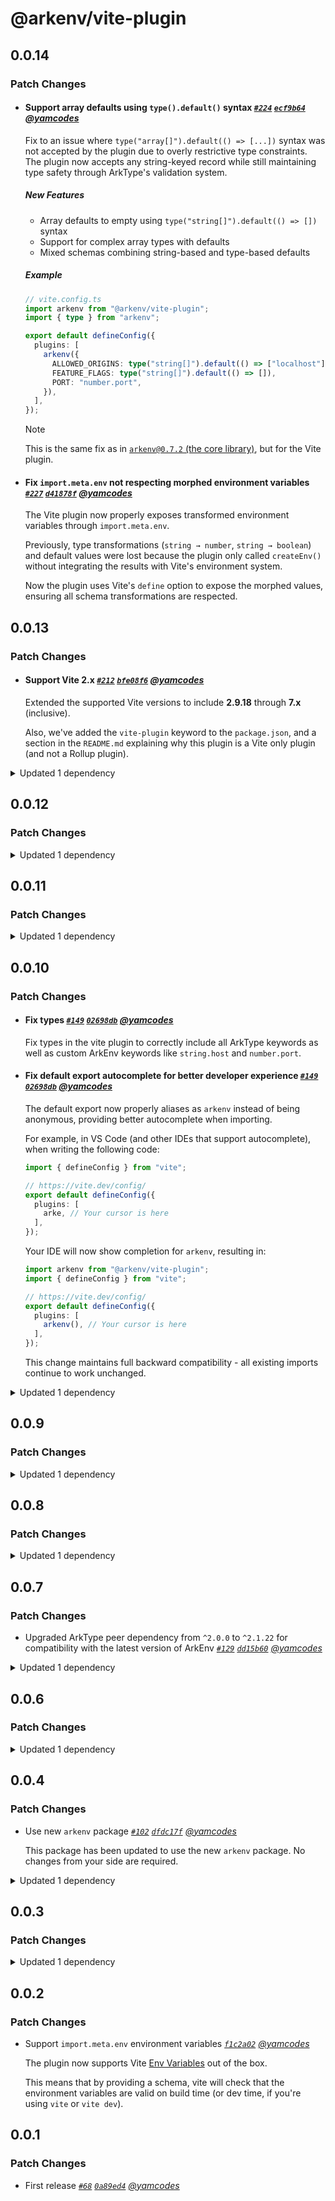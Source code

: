 # @arkenv/vite-plugin

## 0.0.14

### Patch Changes

- #### Support array defaults using `type().default()` syntax _[`#224`](https://github.com/yamcodes/arkenv/pull/224) [`ecf9b64`](https://github.com/yamcodes/arkenv/commit/ecf9b64a680d3af5c5786b288fda35608590f7a9) [@yamcodes](https://github.com/yamcodes)_

  Fix to an issue where `type("array[]").default(() => [...])` syntax was not accepted by the plugin due to overly restrictive type constraints. The plugin now accepts any string-keyed record while still maintaining type safety through ArkType's validation system.

  ##### New Features

  - Array defaults to empty using `type("string[]").default(() => [])` syntax
  - Support for complex array types with defaults
  - Mixed schemas combining string-based and type-based defaults

  ##### Example

  ```typescript
  // vite.config.ts
  import arkenv from "@arkenv/vite-plugin";
  import { type } from "arkenv";

  export default defineConfig({
    plugins: [
      arkenv({
        ALLOWED_ORIGINS: type("string[]").default(() => ["localhost"]),
        FEATURE_FLAGS: type("string[]").default(() => []),
        PORT: "number.port",
      }),
    ],
  });
  ```

  > [!NOTE]
  > This is the same fix as in [`arkenv@0.7.2` (the core library)](https://github.com/yamcodes/arkenv/releases/tag/arkenv%400.7.2), but for the Vite plugin.

- #### Fix `import.meta.env` not respecting morphed environment variables _[`#227`](https://github.com/yamcodes/arkenv/pull/227) [`d41878f`](https://github.com/yamcodes/arkenv/commit/d41878fe9cc2524f06ac2f0ef35f2f5ba58ee06b) [@yamcodes](https://github.com/yamcodes)_

  The Vite plugin now properly exposes transformed environment variables through `import.meta.env`.

  Previously, type transformations (`string → number`, `string → boolean`) and default values were lost because the plugin only called `createEnv()` without integrating the results with Vite's environment system.

  Now the plugin uses Vite's `define` option to expose the morphed values, ensuring all schema transformations are respected.

## 0.0.13

### Patch Changes

- #### Support Vite 2.x _[`#212`](https://github.com/yamcodes/arkenv/pull/212) [`bfe08f6`](https://github.com/yamcodes/arkenv/commit/bfe08f6d9f21352186420f0f68611840e164da52) [@yamcodes](https://github.com/yamcodes)_

  Extended the supported Vite versions to include **2.9.18** through **7.x** (inclusive).

  Also, we've added the `vite-plugin` keyword to the `package.json`, and a section in the `README.md` explaining why this plugin is a Vite only plugin (and not a Rollup plugin).

<details><summary>Updated 1 dependency</summary>

<small>

[`e554e2b`](https://github.com/yamcodes/arkenv/commit/e554e2b41aab1b8e29d873982ea587c069f4732d)

</small>

- `arkenv@0.7.3`

</details>

## 0.0.12

### Patch Changes

<details><summary>Updated 1 dependency</summary>

<small>

[`e50dba1`](https://github.com/yamcodes/arkenv/commit/e50dba1f19418f8fc007dc786df1172067e3d07c)

</small>

- `arkenv@0.7.2`

</details>

## 0.0.11

### Patch Changes

<details><summary>Updated 1 dependency</summary>

<small>

[`221f9ef`](https://github.com/yamcodes/arkenv/commit/221f9efdef65691b0c5155b12ec460404dddbe82) [`221f9ef`](https://github.com/yamcodes/arkenv/commit/221f9efdef65691b0c5155b12ec460404dddbe82)

</small>

- `arkenv@0.7.1`

</details>

## 0.0.10

### Patch Changes

- #### Fix types _[`#149`](https://github.com/yamcodes/arkenv/pull/149) [`02698db`](https://github.com/yamcodes/arkenv/commit/02698db49d383c77e7356419e62e66b54c237b7e) [@yamcodes](https://github.com/yamcodes)_

  Fix types in the vite plugin to correctly include all ArkType keywords as well as custom ArkEnv keywords like `string.host` and `number.port`.

- #### Fix default export autocomplete for better developer experience _[`#149`](https://github.com/yamcodes/arkenv/pull/149) [`02698db`](https://github.com/yamcodes/arkenv/commit/02698db49d383c77e7356419e62e66b54c237b7e) [@yamcodes](https://github.com/yamcodes)_

  The default export now properly aliases as `arkenv` instead of being anonymous, providing better autocomplete when importing.

  For example, in VS Code (and other IDEs that support autocomplete), when writing the following code:

  ```ts
  import { defineConfig } from "vite";

  // https://vite.dev/config/
  export default defineConfig({
    plugins: [
      arke, // Your cursor is here
    ],
  });
  ```

  Your IDE will now show completion for `arkenv`, resulting in:

  ```ts
  import arkenv from "@arkenv/vite-plugin";
  import { defineConfig } from "vite";

  // https://vite.dev/config/
  export default defineConfig({
    plugins: [
      arkenv(), // Your cursor is here
    ],
  });
  ```

  This change maintains full backward compatibility - all existing imports continue to work unchanged.

<details><summary>Updated 1 dependency</summary>

<small>

[`2ec4daa`](https://github.com/yamcodes/arkenv/commit/2ec4daae714f6fde09e75d9fae417015111ee007) [`02698db`](https://github.com/yamcodes/arkenv/commit/02698db49d383c77e7356419e62e66b54c237b7e) [`02698db`](https://github.com/yamcodes/arkenv/commit/02698db49d383c77e7356419e62e66b54c237b7e) [`e6eca4f`](https://github.com/yamcodes/arkenv/commit/e6eca4f34eeed2bc2249c3a5a2fced9880bee081)

</small>

- `arkenv@0.7.0`

</details>

## 0.0.9

### Patch Changes

<details><summary>Updated 1 dependency</summary>

<small>

[`721c014`](https://github.com/yamcodes/arkenv/commit/721c014679983d18a235cece0259fe6940269b07)

</small>

- `arkenv@0.6.0`

</details>

## 0.0.8

### Patch Changes

<details><summary>Updated 1 dependency</summary>

<small>

[`2b06c4c`](https://github.com/yamcodes/arkenv/commit/2b06c4c09f3be7192dbd0e23a1bc78506a4d7293)

</small>

- `arkenv@0.5.0`

</details>

## 0.0.7

### Patch Changes

- Upgraded ArkType peer dependency from `^2.0.0` to `^2.1.22` for compatibility with the latest version of ArkEnv _[`#129`](https://github.com/yamcodes/arkenv/pull/129) [`dd15b60`](https://github.com/yamcodes/arkenv/commit/dd15b608281b04eaac1bf93d3911a234e7e7565d) [@yamcodes](https://github.com/yamcodes)_

<details><summary>Updated 1 dependency</summary>

<small>

[`dd15b60`](https://github.com/yamcodes/arkenv/commit/dd15b608281b04eaac1bf93d3911a234e7e7565d)

</small>

- `arkenv@0.4.0`

</details>

## 0.0.6

### Patch Changes

<details><summary>Updated 1 dependency</summary>

<small>

[`d46b233`](https://github.com/yamcodes/arkenv/commit/d46b23355546fd0531123cfaaffab95f74a472da)

</small>

- `arkenv@0.3.0`

</details>

## 0.0.4

### Patch Changes

- Use new `arkenv` package _[`#102`](https://github.com/yamcodes/arkenv/pull/102) [`dfdc17f`](https://github.com/yamcodes/arkenv/commit/dfdc17f3510a9c07586201ecaf310cba3b22d67f) [@yamcodes](https://github.com/yamcodes)_

  This package has been updated to use the new `arkenv` package. No changes from your side are required.

<details><summary>Updated 1 dependency</summary>

<small>

[`dfdc17f`](https://github.com/yamcodes/arkenv/commit/dfdc17f3510a9c07586201ecaf310cba3b22d67f)

</small>

- `arkenv@0.2.0`

</details>

## 0.0.3

### Patch Changes

<details><summary>Updated 1 dependency</summary>

<small>

[`f7c6501`](https://github.com/yamcodes/arkenv/commit/f7c6501272064d13a6f048d68ba826d58eb2eee7)

</small>

- `arkenv@0.1.5`

</details>

## 0.0.2

### Patch Changes

- Support `import.meta.env` environment variables _[`f1c2a02`](https://github.com/yamcodes/arkenv/commit/f1c2a02d2c754261f5cc14f99604d267e6df86db) [@yamcodes](https://github.com/yamcodes)_

  The plugin now supports Vite [Env Variables](https://vite.dev/guide/env-and-mode) out of the box.

  This means that by providing a schema, vite will check that the environment variables are valid on build time (or dev time, if you're using `vite` or `vite dev`).

## 0.0.1

### Patch Changes

- First release _[`#68`](https://github.com/yamcodes/arkenv/pull/68) [`0a89ed4`](https://github.com/yamcodes/arkenv/commit/0a89ed4af85677fc80690a84afd0077f11bf1508) [@yamcodes](https://github.com/yamcodes)_
